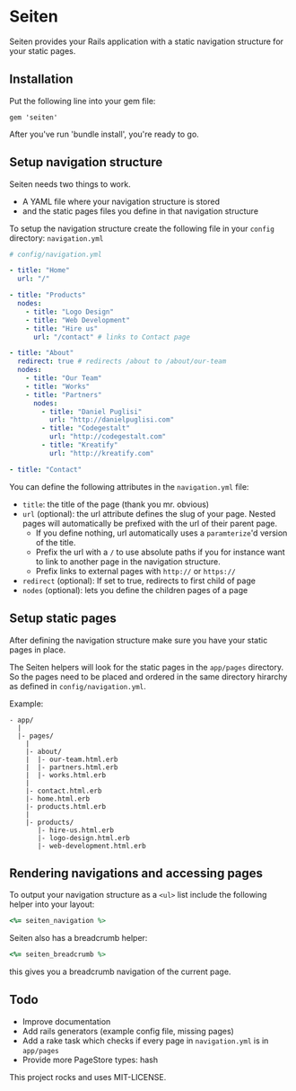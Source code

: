 # Seiten

Seiten provides your Rails application with a static navigation structure for your static pages.

## Installation

Put the following line into your gem file:

    gem 'seiten'

After you've run 'bundle install', you're ready to go.

## Setup navigation structure

Seiten needs two things to work.

* A YAML file where your navigation structure is stored
* and the static pages files you define in that navigation structure

To setup the navigation structure create the following file in your `config` directory: `navigation.yml`

```yml
# config/navigation.yml

- title: "Home"
  url: "/"

- title: "Products"
  nodes:
    - title: "Logo Design"
    - title: "Web Development"
    - title: "Hire us"
      url: "/contact" # links to Contact page

- title: "About"
  redirect: true # redirects /about to /about/our-team
  nodes:
    - title: "Our Team"
    - title: "Works"
    - title: "Partners"
      nodes:
        - title: "Daniel Puglisi"
          url: "http://danielpuglisi.com"
        - title: "Codegestalt"
          url: "http://codegestalt.com"
        - title: "Kreatify"
          url: "http://kreatify.com"

- title: "Contact"
```

You can define the following attributes in the `navigation.yml` file:

* `title`: the title of the page (thank you mr. obvious)
* `url` (optional): the url attribute defines the slug of your page.
Nested pages will automatically be prefixed with the url of their parent page.  
  - If you define nothing, url automatically uses a `paramterize`'d version of the title.
  - Prefix the url with a `/` to use absolute paths if you for instance want to link to another page in the navigation structure.
  - Prefix links to external pages with `http://` or `https://`
* `redirect` (optional): If set to true, redirects to first child of page
* `nodes` (optional): lets you define the children pages of a page

## Setup static pages

After defining the navigation structure make sure you have your static pages in place.

The Seiten helpers will look for the static pages in the `app/pages` directory.
So the pages need to be placed and ordered in the same directory hirarchy as defined in `config/navigation.yml`.

Example:

```
- app/
  |
  |- pages/
    |
    |- about/
    |  |- our-team.html.erb
    |  |- partners.html.erb
    |  |- works.html.erb
    |
    |- contact.html.erb
    |- home.html.erb
    |- products.html.erb
    |
    |- products/
       |- hire-us.html.erb
       |- logo-design.html.erb
       |- web-development.html.erb
```

## Rendering navigations and accessing pages

To output your navigation structure as a `<ul>` list include the following helper into your layout:

```ruby
<%= seiten_navigation %>
```

Seiten also has a breadcrumb helper:

```ruby
<%= seiten_breadcrumb %>
```

this gives you a breadcrumb navigation of the current page.


## Todo

* Improve documentation
* Add rails generators (example config file, missing pages)
* Add a rake task which checks if every page in `navigation.yml` is in `app/pages`
* Provide more PageStore types: hash

This project rocks and uses MIT-LICENSE.
